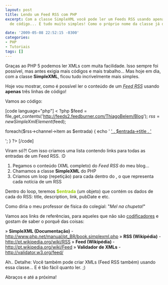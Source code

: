 ```yaml
---
layout: post
title: Lendo um Feed RSS com PHP
excerpt: Com a classe SimpleXML você pode ler um Feeds RSS usando apenas três linhas
  de código... É tudo muito simples! Como o próprio nome da classe já diz.

date: '2009-05-08 22:52:15 -0300'
categories:
- PHP
- Tutoriais
tags: []
---
```

Graças ao PHP 5 podemos ler XMLs com muita facilidade. Isso sempre foi possível, mas antes exigia mais códigos e mais trabalho... Mas hoje em dia, com a classe <strong>SimpleXML</strong>, ficou tudo incrivelmente mais simples.

Hoje vou mostrar, como é possível ler o conteúdo de um <abbr title="Really Simple Syndication"><em>Feed RSS</em></abbr> usando <strong>apenas</strong> três linhas de código!

Vamos ao código:


[code language="php"]
< ?php
$feed = file_get_contents('http://feeds2.feedburner.com/ThiagoBelem/Blog');
$rss = new SimpleXmlElement($feed);

foreach($rss->channel->item as $entrada) {
echo '
<a href="' . $entrada->link . '" title="' . $entrada->title . '">' . $entrada->title . '</a>

';
}
?>
[/code]

Viram só?! Com isso criamos uma lista contendo links para todas as entradas de um Feed RSS. :D

<ol>
<li>Pegamos o conteúdo (XML completo) do <em>Feed RSS</em> do meu blog...</li>
<li>Chamamos a classe <strong>SimpleXML</strong> do PHP</li>
<li>Criamos um loop (repetição) para cada <strong><item></strong> dentro do <strong><channel></strong>, o que representa cada notícia de um RSS</li>
</ol>
Dentro do loop, teremos <span style="color: #99cc00;"><strong>$entrada</strong></span> (um objeto) que contém os dados de cada <item> do RSS: title, description, link, pubDate e etc.

Como diria o meu professor de física do colegial: "<em>Mel na chupeta!</em>"

Vamos aos links de referências, para aqueles que não são <a href="/codificadores-e-programadores" target="_parent">codificadores</a> e gostam de saber o porquê das coisas:

» <strong>SimpleXML (Documentação)</strong> - <a href="http://www.php.net/manual/pt_BR/book.simplexml.php" target="_blank">http://www.php.net/manual/pt_BR/book.simplexml.php</a>
» <strong>RSS (Wikipédia)</strong> - <a href="http://pt.wikipedia.org/wiki/RSS" target="_blank">http://pt.wikipedia.org/wiki/RSS
</a>» <strong>Feed (Wikipédia) </strong>- <a href="http://pt.wikipedia.org/wiki/Feed" target="_blank">http://pt.wikipedia.org/wiki/Feed
</a>» <strong>Validador de XMLs</strong> - <a href="http://validator.w3.org/feed/" target="_blank">http://validator.w3.org/feed/</a>

Ah.. Detalhe: Você também pode criar XMLs (Feed RSS também) usando essa classe... E é tão fácil quanto ler. ;)

Abraços e até a próxima!

